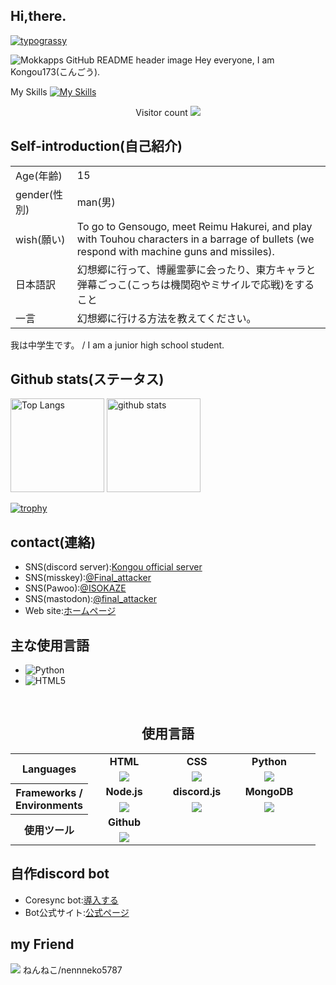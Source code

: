 ## Hi,there.

[![typograssy](https://typograssy.deno.dev/api?text=Kongou173%20)](https://github.com/kawarimidoll/typograssy)

<img src="https://media.discordapp.net/attachments/1242075939538604042/1316040684108648519/l.jpg?ex=675999e5&is=67584865&hm=ad6fe1380c5a61f5ba4d5386077245f169839d8346bb865bfcd189360c118048&=&width=1606&height=904" alt="Mokkapps GitHub README header image">
Hey everyone, I am Kongou173(こんごう).

My Skills
[![My Skills](https://skillicons.dev/icons?i=discord,bots,py,html,github)](https://skillicons.dev)

<p align="center"> 
  Visitor count
  
  <img src="https://profile-counter.glitch.me/kongou173/count.svg" />
</p>

## Self-introduction(自己紹介)

|  |  |
| ---- | ---- |
| Age(年齢) | 15 |
| gender(性別) | man(男) |
| wish(願い) | To go to Gensougo, meet Reimu Hakurei, and play with Touhou characters in a barrage of bullets (we respond with machine guns and missiles).  |
| 日本語訳 | 幻想郷に行って、博麗霊夢に会ったり、東方キャラと弾幕ごっこ(こっちは機関砲やミサイルで応戦)をすること　|
| 一言 | 幻想郷に行ける方法を教えてください。 |


我は中学生です。 / I am a junior high school student.  

## Github stats(ステータス)
<p align="left"> 

  <p align="left"> 
  <img alt="Top Langs" height="150px" src="https://github-readme-stats.vercel.app/api/top-langs/?username=Kongou173&layout=compact&show_icons=true&theme=onedark" />
  <img alt="github stats" height="150px" src="https://github-readme-stats.vercel.app/api?username=Kongou173&layout=compact&theme=onedark&show_icons=ture" />
</p>

[![trophy](https://github-profile-trophy.vercel.app/?username=kongou173&theme=tokyonight&column=7
)](https://github.com/ryo-ma/github-profile-trophy)

## contact(連絡)
- SNS(discord server):[Kongou official server](https://discord.gg/r594PHeNNp)
- SNS(misskey):[@Final_attacker](https://misskey.io/@Final_attacker)
- SNS(Pawoo):[@ISOKAZE](https://pawoo.net/@ISOKAZE)
- SNS(mastodon):[@final_attacker](https://mstdn.jp/@final_attacker)
- Web site:[ホームページ](https://finalattacker1.wordpress.com/)

## 主な使用言語
  - ![Python](https://img.shields.io/badge/-Python-3776AB?style=flat&logo=python&logoColor=white)
  - ![HTML5](https://img.shields.io/badge/-HTML5-E34F26?style=flat&logo=html5&logoColor=white)

<br>
<div align="center">
<h2>使用言語</h2>
<table>
    <tr align="center">
        <th rowspan="2">Languages</th>
        <td width="100"><b>HTML</b></td>
        <td width="100"><b>CSS</b></td>
        <td width="100"><b>Python</b></td>
    </tr>
    <tr align="center">
        <td><a href="https://developer.mozilla.org/ja/docs/Web/HTML"><img src="https://skillicons.dev/icons?i=html" /></a></td>
        <td><a href="https://developer.mozilla.org/ja/docs/Web/CSS"><img src="https://skillicons.dev/icons?i=css" /></a></td>
        <td><a href="https://python.org/"><img src="https://skillicons.dev/icons?i=py" /></a></td>
    </tr>
    <tr align="center">
        <th rowspan="2">Frameworks /<br>Environments</th>
        <td width="100"><b>Node.js</b></td>
        <td width="100"><b>discord.js</b></td>
        <td width="100"><b>MongoDB</b></td>
        <td colspan="2"></td>
    </tr>
    <tr align="center">
        <td><a href="https://nodejs.org/"><img src="https://skillicons.dev/icons?i=nodejs" /></a></td>
        <td><a href="https://discord.js.org/"><img src="https://skillicons.dev/icons?i=discordjs" /></a></td>
        <td><a href="https://www.mongodb.com/"><img src="https://skillicons.dev/icons?i=mongodb" /></a></td>
        <td colspan="2"></td>
    </tr>
    <tr align="center">
        <th rowspan="2">使用ツール</th>
        <td width="100"><b>Github</b></td>
    </tr>
    <tr align="center">
        <td><a href="https://github.com/"><img src="https://skillicons.dev/icons?i=github" /></a></td>
    </tr>
</table>
</div>


## 自作discord bot
- Coresync bot:[導入する](https://discord.com/oauth2/authorize?client_id=1307237337524342825)
- Bot公式サイト:[公式ページ](https://kongou173.github.io/Coresync-bot/)

## my Friend
<img src="https://avatars.githubusercontent.com/u/95109758?v=4">
ねんねこ/nennneko5787
